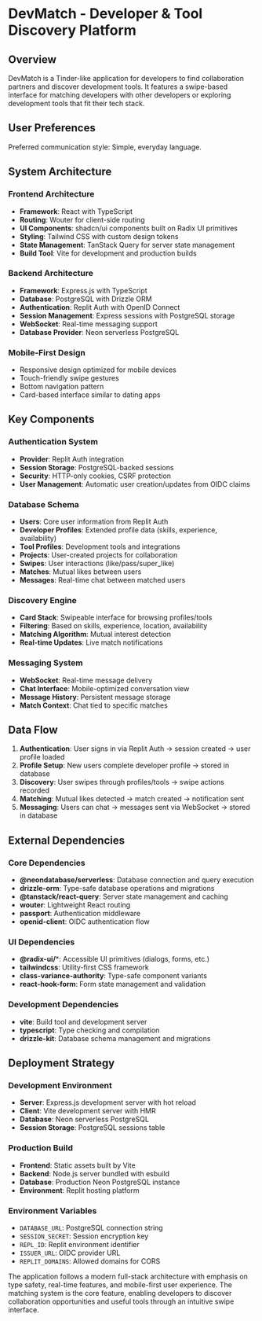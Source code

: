 # DevMatch - Developer & Tool Discovery Platform

## Overview

DevMatch is a Tinder-like application for developers to find collaboration partners and discover development tools. It features a swipe-based interface for matching developers with other developers or exploring development tools that fit their tech stack.

## User Preferences

Preferred communication style: Simple, everyday language.

## System Architecture

### Frontend Architecture
- **Framework**: React with TypeScript
- **Routing**: Wouter for client-side routing
- **UI Components**: shadcn/ui components built on Radix UI primitives
- **Styling**: Tailwind CSS with custom design tokens
- **State Management**: TanStack Query for server state management
- **Build Tool**: Vite for development and production builds

### Backend Architecture
- **Framework**: Express.js with TypeScript
- **Database**: PostgreSQL with Drizzle ORM
- **Authentication**: Replit Auth with OpenID Connect
- **Session Management**: Express sessions with PostgreSQL storage
- **WebSocket**: Real-time messaging support
- **Database Provider**: Neon serverless PostgreSQL

### Mobile-First Design
- Responsive design optimized for mobile devices
- Touch-friendly swipe gestures
- Bottom navigation pattern
- Card-based interface similar to dating apps

## Key Components

### Authentication System
- **Provider**: Replit Auth integration
- **Session Storage**: PostgreSQL-backed sessions
- **Security**: HTTP-only cookies, CSRF protection
- **User Management**: Automatic user creation/updates from OIDC claims

### Database Schema
- **Users**: Core user information from Replit Auth
- **Developer Profiles**: Extended profile data (skills, experience, availability)
- **Tool Profiles**: Development tools and integrations
- **Projects**: User-created projects for collaboration
- **Swipes**: User interactions (like/pass/super_like)
- **Matches**: Mutual likes between users
- **Messages**: Real-time chat between matched users

### Discovery Engine
- **Card Stack**: Swipeable interface for browsing profiles/tools
- **Filtering**: Based on skills, experience, location, availability
- **Matching Algorithm**: Mutual interest detection
- **Real-time Updates**: Live match notifications

### Messaging System
- **WebSocket**: Real-time message delivery
- **Chat Interface**: Mobile-optimized conversation view
- **Message History**: Persistent message storage
- **Match Context**: Chat tied to specific matches

## Data Flow

1. **Authentication**: User signs in via Replit Auth → session created → user profile loaded
2. **Profile Setup**: New users complete developer profile → stored in database
3. **Discovery**: User swipes through profiles/tools → swipe actions recorded
4. **Matching**: Mutual likes detected → match created → notification sent
5. **Messaging**: Users can chat → messages sent via WebSocket → stored in database

## External Dependencies

### Core Dependencies
- **@neondatabase/serverless**: Database connection and query execution
- **drizzle-orm**: Type-safe database operations and migrations
- **@tanstack/react-query**: Server state management and caching
- **wouter**: Lightweight React routing
- **passport**: Authentication middleware
- **openid-client**: OIDC authentication flow

### UI Dependencies
- **@radix-ui/***: Accessible UI primitives (dialogs, forms, etc.)
- **tailwindcss**: Utility-first CSS framework
- **class-variance-authority**: Type-safe component variants
- **react-hook-form**: Form state management and validation

### Development Dependencies
- **vite**: Build tool and development server
- **typescript**: Type checking and compilation
- **drizzle-kit**: Database schema management and migrations

## Deployment Strategy

### Development Environment
- **Server**: Express.js development server with hot reload
- **Client**: Vite development server with HMR
- **Database**: Neon serverless PostgreSQL
- **Session Storage**: PostgreSQL sessions table

### Production Build
- **Frontend**: Static assets built by Vite
- **Backend**: Node.js server bundled with esbuild
- **Database**: Production Neon PostgreSQL instance
- **Environment**: Replit hosting platform

### Environment Variables
- `DATABASE_URL`: PostgreSQL connection string
- `SESSION_SECRET`: Session encryption key
- `REPL_ID`: Replit environment identifier
- `ISSUER_URL`: OIDC provider URL
- `REPLIT_DOMAINS`: Allowed domains for CORS

The application follows a modern full-stack architecture with emphasis on type safety, real-time features, and mobile-first user experience. The matching system is the core feature, enabling developers to discover collaboration opportunities and useful tools through an intuitive swipe interface.